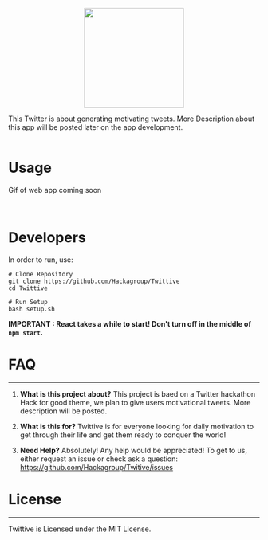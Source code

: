 <p align="center"><a href="#" target="_blank"><img width="200"src="https://i.imgur.com/GlIVUxo.png"></a></p>

This Twitter is about generating motivating tweets. More Description about this app will be posted later on the app development.
<br>
<br>

# Usage

Gif of web app coming soon

<br>

# Developers

<p>In order to run, use:</p>

```
# Clone Repository
git clone https://github.com/Hackagroup/Twittive
cd Twittive

# Run Setup
bash setup.sh
```

<b>IMPORTANT : React takes a while to start! Don't turn off in the middle of `npm start`.</b>

# FAQ

---

1. **What is this project about?**
   This project is baed on a Twitter hackathon Hack for good theme, we plan to give users motivational tweets. More description will be posted.

2. **What is this for?**
   Twittive is for everyone looking for daily motivation to get through their life and get them ready to conquer the world!

3. **Need Help?**
   Absolutely! Any help would be appreciated! To get to us, either request an
   issue or check ask a question: https://github.com/Hackagroup/Twitive/issues

# License

---

Twittive is Licensed under the MIT License.
